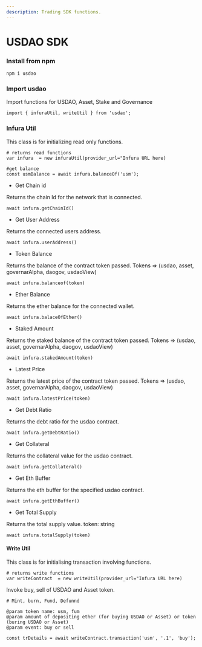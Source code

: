 ```yaml
---
description: Trading SDK functions.
---
```


# USDAO SDK

### Install from npm

```text
npm i usdao
```

### Import usdao

Import functions for USDAO, Asset, Stake and Governance

```text
import { infuraUtil, writeUtil } from 'usdao';
```

### Infura Util

This class is for initializing read only functions.

```text
# returns read functions
var infura  = new infuraUtil(provider_url="Infura URL here)

#get balance
const usmBalance = await infura.balanceOf('usm');
```

* Get Chain id

Returns the chain Id for the network that is connected.

```text
await infura.getChainId()
```



* Get User Address

Returns the connected users address.

```text
await infura.userAddress()
```

* Token Balance

Returns the balance of the contract token passed. Tokens =&gt; \(usdao, asset, governarAlpha, daogov, usdaoView\)

```text
await infura.balanceof(token)
```

* Ether Balance

Returns the ether balance for the connected wallet.

```text
await infura.balaceOfEther()
```

* Staked Amount

Returns the staked balance of the contract token passed. Tokens =&gt; \(usdao, asset, governarAlpha, daogov, usdaoView\)

```text
await infura.stakedAmount(token)
```

* Latest Price

Returns the latest price of the contract token passed. Tokens =&gt; \(usdao, asset, governarAlpha, daogov, usdaoView\)

```text
await infura.latestPrice(token)
```

* Get Debt Ratio

Returns the debt ratio for the usdao contract.

```text
await infura.getDebtRatio()
```

* Get Collateral

Returns the collateral value for the usdao contract.

```text
await infura.getCollateral()
```

* Get Eth Buffer

Returns the eth buffer for the specified usdao contract.

```text
await infura.getEthBuffer()
```

* Get Total Supply

Returns the total supply value. token: string

```text
await infura.totalSupply(token)
```

#### Write Util

This class is for initialising transaction involving functions.

```text
# returns write functions
var writeContract  = new writeUtil(provider_url="Infura URL here)
```

Invoke buy, sell of USDAO and Asset token.

```text
# Mint, burn, Fund, Defunnd

@param token name: usm, fum
@param amount of depositing ether (for buying USDAO or Asset) or token (buring USDAO or Asset)
@param event: buy or sell

const trDetails = await writeContract.transaction('usm', '.1', 'buy');
```



